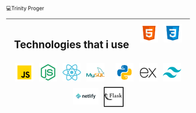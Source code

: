 💻Trinity Proger

<hr>
<div style="display: flex; justify-content: center; gap: 15px; flex-wrap: wrap;">

<h1>Technologies that i use</h1><br>
  <img src="html5.svg.svg" alt="HTML5" style="width: 50px; height: 50px; object-fit: contain;">
  <img src="css3.svg.svg" alt="CSS3" style="width: 50px; height: 50px; object-fit: contain;">
  <img src="javascript.svg.svg" alt="JavaScript" style="width: 50px; height: 50px; object-fit: contain;">
  <img src="node-js.svg" alt="Node.JS" style="width: 50px; height: 50px; object-fit: contain;">
  <img src="react.png" alt="React" style="width: 50px; height: 50px; object-fit: contain;">
  <img src="sql.png" alt="MySQL" style="width: 50px; height: 50px; object-fit: contain;"> <br>
  <img src="p.png" alt="Python" style="width: 50px; height: 50px; object-fit: contain;">
   <img src="exp.png" alt="express" style="width: 50px; height: 50px; object-fit: contain; background-color: white">
   <img src="tail.png" alt="tailwindcss" style="width: 50px; height: 50px; object-fit: contain;">
   <img src="netlify.png" alt="tailwindcss" style="width: 70px; height: 50px; object-fit: contain;">
  <img src="flask.png" alt="tailwindcss" style="width: 50px; height: 50px; border: 2px solid #000;">


</div>
